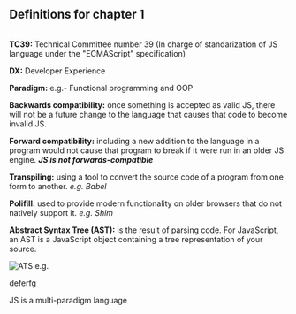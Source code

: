 ## Definitions for chapter 1

######

**TC39:** Technical Committee number 39 (In charge of standarization of JS language under the "ECMAScript" specification)

**DX:** Developer Experience

**Paradigm:** e.g.- Functional programming and OOP

**Backwards compatibility:** once something is accepted
as valid JS, there will not be a future change to the language that causes that code to become invalid JS.

**Forward compatibility:** including a new addition to the language in a program would not cause that program to break if it were run in an older JS engine. ***JS is not forwards-compatible***

**Transpiling:** using a tool to convert the source code of a program from one form to another. *e.g. Babel*

**Polifill:** used to provide modern functionality on older browsers that do not natively support it. *e.g. Shim*

**Abstract Syntax Tree (AST):** is the result of parsing code. For JavaScript, an AST is a JavaScript object containing a tree representation of your source.

![ATS e.g.](https://miro.medium.com/proxy/0*fp0pltRxvzjAkwbU.png)

deferfg

JS is a multi-paradigm language